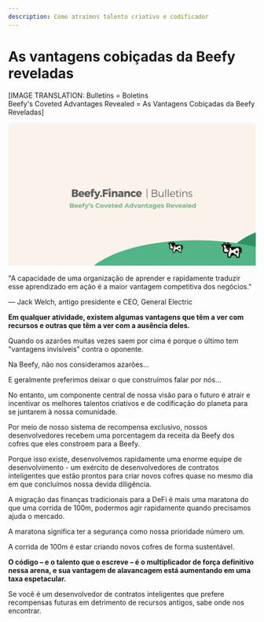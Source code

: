 ```yaml
---
description: Como atraímos talento criativo e codificador
---
```


# As vantagens cobiçadas da Beefy reveladas

\[IMAGE TRANSLATION: Bulletins = Boletins\
Beefy's Coveted Advantages Revealed = As Vantagens Cobiçadas da Beefy Reveladas]

![](<../../.gitbook/assets/image (18).png>)

"A capacidade de uma organização de aprender e rapidamente traduzir esse aprendizado em ação é a maior vantagem competitiva dos negócios."

— Jack Welch, antigo presidente e CEO, General Electric

**Em qualquer atividade, existem algumas vantagens que têm a ver com recursos e outras que têm a ver com a ausência deles.**

Quando os azarões muitas vezes saem por cima é porque o último tem "vantagens invisíveis" contra o oponente.

Na Beefy, não nos consideramos azarões…

E geralmente preferimos deixar o que construímos falar por nós…&#x20;

No entanto, um componente central de nossa visão para o futuro é atrair e incentivar os melhores talentos criativos e de codificação do planeta para se juntarem à nossa comunidade.

Por meio de nosso sistema de recompensa exclusivo, nossos desenvolvedores recebem uma porcentagem da receita da Beefy dos cofres que eles constroem para a Beefy.&#x20;

Porque isso existe, desenvolvemos rapidamente uma enorme equipe de desenvolvimento - um exército de desenvolvedores de contratos inteligentes que estão prontos para criar novos cofres quase no mesmo dia em que concluímos nossa devida diligência.&#x20;

A migração das finanças tradicionais para a DeFi é mais uma maratona do que uma corrida de 100m,  podermos agir rapidamente quando precisamos ajuda o mercado.

A maratona significa ter a segurança como nossa prioridade número um.

A corrida de 100m é estar criando novos cofres de forma sustentável.

**O código – e o talento que o escreve – é o multiplicador de força definitivo nessa arena, e sua vantagem de alavancagem está aumentando em uma taxa espetacular.**

Se você é um desenvolvedor de contratos inteligentes que prefere recompensas futuras em detrimento de recursos antigos, sabe onde nos encontrar.
